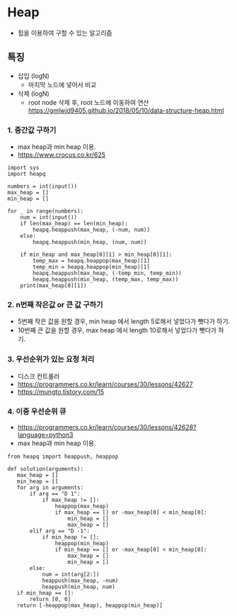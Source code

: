 
# Heap

- 힙을 이용하여 구할 수 있는 알고리즘

## 특징

- 삽입 (logN)
  - 마지막 노드에 넣어서 비교
- 삭제 (logN)
  - root node 삭제 후, root 노드에 이동하여 연산
  https://gmlwjd9405.github.io/2018/05/10/data-structure-heap.html

### 1. 중간값 구하기
  - max heap과 min heap 이용.
   - https://www.crocus.co.kr/625


```
import sys
import heapq

numbers = int(input())
max_heap = []
min_heap = []

for _ in range(numbers):
    num = int(input())
    if len(max_heap) == len(min_heap):
        heapq.heappush(max_heap, (-num, num))
    else:
        heapq.heappush(min_heap, (num, num))
    
    if min_heap and max_heap[0][1] > min_heap[0][1]:
        temp_max = heapq.heappop(max_heap)[1]
        temp_min = heapq.heappop(min_heap)[1]
        heapq.heappush(max_heap, (-temp_min, temp_min))
        heapq.heappush(min_heap, (temp_max, temp_max))
    print(max_heap[0][1])
```
   
### 2. n번째 작은값 or 큰 값 구하기
  - 5번째 작은 값을 원할 경우, min heap 에서 length 5로해서 넣었다가 뺏다가 하기.  
  - 10번째 큰 값을 원할 경우, max heap 에서 length 10로해서 넣었다가 뺏다가 하기.

### 3. 우선순위가 있는 요청 처리
  - 디스크 컨트롤러
  - https://programmers.co.kr/learn/courses/30/lessons/42627
  - https://mungto.tistory.com/15
  

###  4. 이중 우선순위 큐
  - https://programmers.co.kr/learn/courses/30/lessons/42628?language=python3
  - max heap과 min heap 이용.
 
 ```
from heapq import heappush, heappop

def solution(arguments):
    max_heap = []
    min_heap = []
    for arg in arguments:
        if arg == "D 1":
            if max_heap != []:
                heappop(max_heap)
                if max_heap == [] or -max_heap[0] < min_heap[0]:
                    min_heap = []
                    max_heap = []
        elif arg == "D -1":
            if min_heap != []:
                heappop(min_heap)
                if min_heap == [] or -max_heap[0] < min_heap[0]:
                    max_heap = []
                    min_heap = []
        else:
            num = int(arg[2:])
            heappush(max_heap, -num)
            heappush(min_heap, num)
    if min_heap == []:
        return [0, 0]
    return [-heappop(max_heap), heappop(min_heap)]
```
